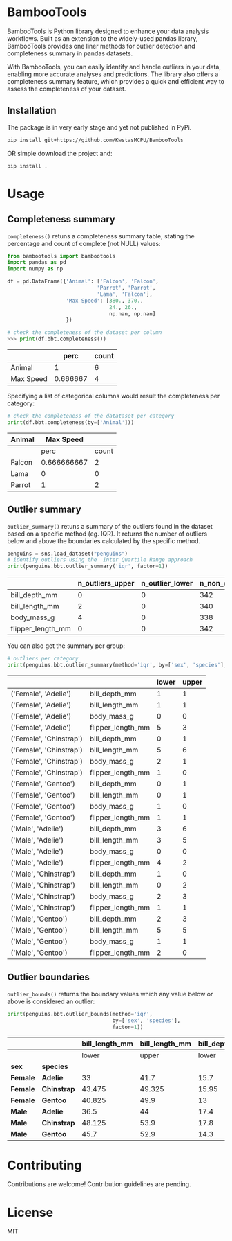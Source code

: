 # BambooTools

BambooTools is Python library designed to enhance your data analysis workflows. Built as an extension to the widely-used pandas library, BambooTools provides one liner methods for outlier detection and completeness summary in pandas datasets.

With BambooTools, you can easily identify and handle outliers in your data, enabling more accurate analyses and predictions. The library also offers a completeness summary feature, which provides a quick and efficient way to assess the completeness of your dataset.

## Installation

The package is in very early stage and yet not published in PyPi. 

```bash
pip install git+https://github.com/KwstasMCPU/BambooTools
```

OR simple download the project and:

```bash
pip install . 
```

# Usage

## Completeness summary

`completeness()` retuns a completeness summary table, stating the percentage and count of complete (not NULL) values:

```python
from bambootools import bambootools
import pandas as pd
import numpy as np

df = pd.DataFrame({'Animal': ['Falcon', 'Falcon',
                             'Parrot', 'Parrot',
                             'Lama', 'Falcon'],
                   'Max Speed': [380., 370., 
                                 24., 26., 
                                 np.nan, np.nan]
                   })

# check the completeness of the dataset per column
>>> print(df.bbt.completeness())
```
|           | perc     | count |
|-----------|----------|-------|
| Animal    | 1        | 6     |
| Max Speed | 0.666667 | 4     |

Specifying a list of categorical columns would result the completeness per category:
```python
# check the completeness of the datataset per category
print(df.bbt.completeness(by=['Animal']))
```
| Animal | Max Speed   |           |
|--------|-------------|-----------|
|        | perc        | count     |
| Falcon | 0.666666667 | 2         |
| Lama   | 0           | 0         |
| Parrot | 1           | 2         |
## Outlier summary

`outlier_summary()` retuns a summary of the outliers found in the dataset based on a specific method (eg. IQR).
It returns the number of outliers below and above the boundaries calculated by the specific method.
```python
penguins = sns.load_dataset("penguins")
# identify outliers using the  Inter Quartile Range approach
print(penguins.bbt.outlier_summary('iqr', factor=1))
```
|                   | n_outliers_upper | n_outlier_lower | n_non_outliers | n_total_outliers |
|-------------------|------------------|-----------------|----------------|------------------|
| bill_depth_mm     | 0                | 0               | 342            | 0                |
| bill_length_mm    | 2                | 0               | 340            | 2                |
| body_mass_g       | 4                | 0               | 338            | 4                |
| flipper_length_mm | 0                | 0               | 342            | 0                |

You can also get the summary per group:

```python
# outliers per category
print(penguins.bbt.outlier_summary(method='iqr', by=['sex', 'species'], factor=1))
```
|                         |                   | lower | upper |
|-------------------------|-------------------|-------|-------|
| ('Female', 'Adelie')    | bill_depth_mm     | 1     | 1     |
| ('Female', 'Adelie')    | bill_length_mm    | 1     | 1     |
| ('Female', 'Adelie')    | body_mass_g       | 0     | 0     |
| ('Female', 'Adelie')    | flipper_length_mm | 5     | 3     |
| ('Female', 'Chinstrap') | bill_depth_mm     | 0     | 1     |
| ('Female', 'Chinstrap') | bill_length_mm    | 5     | 6     |
| ('Female', 'Chinstrap') | body_mass_g       | 2     | 1     |
| ('Female', 'Chinstrap') | flipper_length_mm | 1     | 0     |
| ('Female', 'Gentoo')    | bill_depth_mm     | 0     | 1     |
| ('Female', 'Gentoo')    | bill_length_mm    | 0     | 1     |
| ('Female', 'Gentoo')    | body_mass_g       | 1     | 0     |
| ('Female', 'Gentoo')    | flipper_length_mm | 1     | 1     |
| ('Male', 'Adelie')      | bill_depth_mm     | 3     | 6     |
| ('Male', 'Adelie')      | bill_length_mm    | 3     | 5     |
| ('Male', 'Adelie')      | body_mass_g       | 0     | 0     |
| ('Male', 'Adelie')      | flipper_length_mm | 4     | 2     |
| ('Male', 'Chinstrap')   | bill_depth_mm     | 1     | 0     |
| ('Male', 'Chinstrap')   | bill_length_mm    | 0     | 2     |
| ('Male', 'Chinstrap')   | body_mass_g       | 2     | 3     |
| ('Male', 'Chinstrap')   | flipper_length_mm | 1     | 1     |
| ('Male', 'Gentoo')      | bill_depth_mm     | 2     | 3     |
| ('Male', 'Gentoo')      | bill_length_mm    | 5     | 5     |
| ('Male', 'Gentoo')      | body_mass_g       | 1     | 1     |
| ('Male', 'Gentoo')      | flipper_length_mm | 2     | 0     |

## Outlier boundaries

`outlier_bounds()` returns the boundary values which any value below or above is considered an outlier:
```python
print(penguins.bbt.outlier_bounds(method='iqr',
                                  by=['sex', 'species'],
                                  factor=1))
```
|            |               | bill_length_mm | bill_length_mm | bill_depth_mm | bill_depth_mm | flipper_length_mm | flipper_length_mm | body_mass_g | body_mass_g |
|------------|---------------|----------------|----------------|---------------|---------------|-------------------|-------------------|-------------|-------------|
|            |               | lower          | upper          | lower         | upper         | lower             | upper             | lower       | upper       |
| **sex**    | **species**   |                |                |               |               |                   |                   |             |             |
| **Female** | **Adelie**    | 33             | 41.7           | 15.7          | 19.6          | 179               | 197               | 2800        | 3925        |
| **Female** | **Chinstrap** | 43.475         | 49.325         | 15.95         | 19.1          | 178.75            | 204.25            | 3031.25     | 4025        |
| **Female** | **Gentoo**    | 40.825         | 49.9           | 13            | 15.4          | 205               | 220               | 4050        | 5287.5      |
| **Male**   | **Adelie**    | 36.5           | 44             | 17.4          | 20.7          | 181               | 205               | 3300        | 4800        |
| **Male**   | **Chinstrap** | 48.125         | 53.9           | 17.8          | 20.8          | 189               | 210               | 3362.5      | 4468.75     |
| **Male**   | **Gentoo**    | 45.7           | 52.9           | 14.3          | 17            | 211               | 232               | 4900        | 6100        |
# Contributing

Contributions are welcome! Contribution guidelines are pending.

# License

MIT